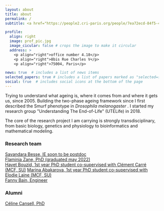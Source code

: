 ```yaml
---
layout: about
title: about
permalink: /
subtitle: <a href="https://people2.cri-paris.org/people/7ea72ecd-84f5-4318-8666-ffbc993a92ea">CRCN CNRS, HDR</a>

profile:
  align: right
  image: prof_pic.jpg
  image_cicular: false # crops the image to make it circular
  address: >
    <p align="right">office number 4.18</p>
    <p align="right">8bis Rue Charles V</p>
    <p align="right">75004, Paris</p>

news: true  # includes a list of news items
selected_papers: true # includes a list of papers marked as "selected={true}"
social: true  # includes social icons at the bottom of the page
---
```


<p>Trying to understand what ageing is, where it comes from and where it gets us, since 2005. Building the two-phase ageing framework since I first described the Smurf phenotype in <i> Drosophila melanogaster </i>. I started my research group "Understanding The End-of-Life" (UTELife) in 2018.</p>
<p>The core of the research project I am carrying is strongly transdisciplinary, from basic biology, genetics and physiology to bioinformatics and mathematical modeling. </p>
<p>
<h3> Research team </h3>
<a href = "https://www.researchgate.net/profile/Savandara-Besse">Savandara Besse, IE soon to be postdoc</a><br>
<a href = "https://www.researchgate.net/profile/Flaminia-Zane">Flaminia Zane, PhD (graduated may 2022)</a><br>
<a href = "https://www.researchgate.net/profile/Hayet-Bouzid-2">Hayet Bouzid, 1st year PhD student co-supervised with </a><a href = "https://www.ibps.sorbonne-universite.fr/fr/IBPS/annuaire/1900-Cl%C3%A9ment-Carr%C3%A9">Clément Carré (MCF, SU)</a><r>
<a href = "https://www.researchgate.net/profile/Marina-Abakarova">Marina Abakarova, 1st year PhD student co-supervised with </a><a href = "http://www.lcqb.upmc.fr/laine/Home.html"> Elodie Laine (MCF, SU) </a><br>
<a href = "https://www.researchgate.net/profile/Fanny-Bain">Fanny Bain, Engineer</a><br>
<h3> Alumni </h3>
<a href = "https://www.researchgate.net/profile/Celine-Cansell">Céline Cansell, PhD</a>
</p>
